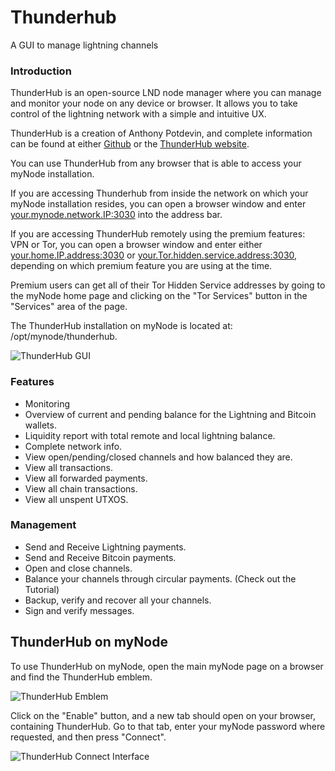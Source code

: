 
# Thunderhub

A GUI to manage lightning channels

### Introduction

ThunderHub is an open-source LND node manager where you can manage and monitor your node on any device or browser. It allows you to take control of the lightning network with a simple and intuitive UX.

ThunderHub is a creation of Anthony Potdevin, and complete information can be found at either [Github](https://github.com/apotdevin/thunderhub) or the [ThunderHub
website](https://thunderhub.io).

You can use ThunderHub from any browser that is able to access your myNode installation.

If you are accessing Thunderhub from inside the network on which your myNode installation resides, you can open a browser window and enter <your.mynode.network.IP:3030> into the address bar.

 If you are accessing ThunderHub remotely using the premium features: VPN or Tor, you can open a browser window and enter either <your.home.IP.address:3030> or <your.Tor.hidden.service.address:3030>, depending on which premium feature you are using at the time.

Premium users can get all of their Tor Hidden Service addresses by going to the myNode home page and clicking on the "Tor Services" button in the "Services" area of the page.

The ThunderHub installation on myNode is located at: /opt/mynode/thunderhub.

![ThunderHub GUI](/images/lightning/ThunderHub/ThunderHub_GUI_comp.png "ThunderHub GUI")

### Features

- Monitoring
- Overview of current and pending balance for the Lightning and Bitcoin wallets.
- Liquidity report with total remote and local lightning balance.
- Complete network info.
- View open/pending/closed channels and how balanced they are.
- View all transactions.
- View all forwarded payments.
- View all chain transactions.
- View all unspent UTXOS.

### Management

- Send and Receive Lightning payments.
- Send and Receive Bitcoin payments.
- Open and close channels.
- Balance your channels through circular payments. (Check out the Tutorial)
- Backup, verify and recover all your channels.
- Sign and verify messages.

## ThunderHub on myNode

To use ThunderHub on myNode, open the main myNode page on a browser and find the ThunderHub emblem.

![ThunderHub Emblem](/images/lightning/ThunderHub/ThunderHub_emblem_comp.png "ThunderHub Emblem")

Click on the "Enable" button, and a new tab should open on your browser, containing ThunderHub.
Go to that tab, enter your myNode password where requested, and then press
"Connect".

![ThunderHub Connect Interface](/images/lightning/ThunderHub/ThunderHub_connect_comp.png)
